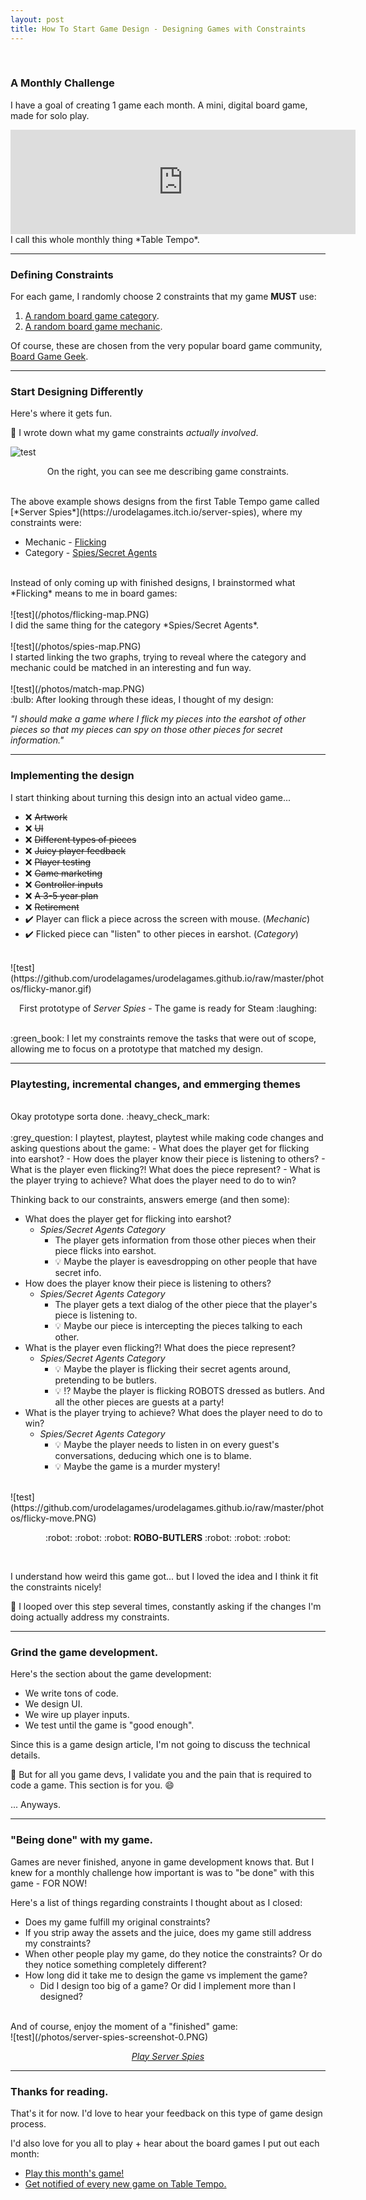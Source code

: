 ```yaml
---
layout: post
title: How To Start Game Design - Designing Games with Constraints
---
```

<br>

### A Monthly Challenge

I have a goal of creating 1 game each month. A mini, digital board game, made for solo play.
<iframe frameborder="0" src="https://itch.io/embed/1823030" width="552" height="167"><a href="https://urodelagames.itch.io/monthly-board-game">A Board Game Every Month by Urodela Games</a></iframe>
I call this whole monthly thing *Table Tempo*.

---
### Defining Constraints
For each game, I randomly choose 2 constraints that my game **MUST** use:

1. [A random board game category](https://boardgamegeek.com/browse/boardgamecategory).
2. [A random board game mechanic](https://boardgamegeek.com/browse/boardgamemechanic).

Of course, these are chosen from the very popular board game community, [Board Game Geek](https://boardgamegeek.com).

---
### Start Designing Differently
Here's where it gets fun.

:green_book: I wrote down what my game constraints *actually involved*.

![test](/photos/flicky-notebook.jpg)

<p style="text-align: center;">On the right, you can see me describing game constraints.</p>

<br>
The above example shows designs from the first Table Tempo game called [*Server Spies*](https://urodelagames.itch.io/server-spies), where my constraints were:

* Mechanic - [Flicking](https://boardgamegeek.com/boardgamemechanic/2860/flicking)
* Category - [Spies/Secret Agents](https://boardgamegeek.com/boardgamecategory/1081/spiessecret-agents)

<br>
Instead of only coming up with finished designs, I brainstormed what *Flicking* means to me in board games:
<br>
<br>
![test](/photos/flicking-map.PNG)

<br>
I did the same thing for the category *Spies/Secret Agents*.
<br>
<br>
![test](/photos/spies-map.PNG)

<br>
I started linking the two graphs, trying to reveal where the category and mechanic could be matched in an interesting and fun way.
<br>
<br>
![test](/photos/match-map.PNG)

<br>
:bulb: After looking through these ideas, I thought of my design:

*"I should make a game where I flick my pieces into the earshot of other pieces so that my pieces can spy on those other pieces for secret information."*

---
### Implementing the design

I start thinking about turning this design into an actual video game...
* :x: ~~Artwork~~
* :x: ~~UI~~
* :x: ~~Different types of pieces~~
* :x: ~~Juicy player feedback~~
* :x: ~~Player testing~~
* :x: ~~Game marketing~~
* :x: ~~Controller inputs~~
* :x: ~~A 3-5 year plan~~
* :x: ~~Retirement~~
* :heavy_check_mark: Player can flick a piece across the screen with mouse. (*Mechanic*)
* :heavy_check_mark: Flicked piece can "listen" to other pieces in earshot. (*Category*)

<br>
![test](https://github.com/urodelagames/urodelagames.github.io/raw/master/photos/flicky-manor.gif)
<p style="text-align: center;">First prototype of <i>Server Spies</i> - The game is ready for Steam :laughing:</p>

<br>
:green_book: I let my constraints remove the tasks that were out of scope, allowing me to focus on a prototype that matched my design.


---
### Playtesting, incremental changes, and emmerging themes
<br>
Okay prototype sorta done. :heavy_check_mark:
<br>
<br>
:grey_question: I playtest, playtest, playtest while making code changes and asking questions about the game:
- What does the player get for flicking into earshot?
- How does the player know their piece is listening to others?
- What is the player even flicking?! What does the piece represent?
- What is the player trying to achieve? What does the player need to do to win?

Thinking back to our constraints, answers emerge (and then some):
- What does the player get for flicking into earshot?
	- _Spies/Secret Agents Category_
		- The player gets information from those other pieces when their piece flicks into earshot.
		- :bulb: Maybe the player is eavesdropping on other people that have secret info.
- How does the player know their piece is listening to others?
	- _Spies/Secret Agents Category_
		- The player gets a text dialog of the other piece that the player's piece is listening to.
		- :bulb: Maybe our piece is intercepting the pieces talking to each other.
- What is the player even flicking?! What does the piece represent?
	- _Spies/Secret Agents Category_
		- :bulb: Maybe the player is flicking their secret agents around, pretending to be butlers.
		- :bulb: :interrobang: Maybe the player is flicking ROBOTS dressed as butlers. And all the other pieces are guests at a party!
- What is the player trying to achieve? What does the player need to do to win?
	- _Spies/Secret Agents Category_
		- :bulb: Maybe the player needs to listen in on every guest's conversations, deducing which one is to blame.
		- :bulb: Maybe the game is a murder mystery!

<br>
![test](https://github.com/urodelagames/urodelagames.github.io/raw/master/photos/flicky-move.PNG)
<p style="text-align: center;"> :robot: :robot: :robot: <b>ROBO-BUTLERS</b>  :robot: :robot: :robot:</p>
<br>

I understand how weird this game got... but I loved the idea and I think it fit the constraints nicely!

:green_book: I looped over this step several times, constantly asking if the changes I'm doing actually address my constraints.

---
### Grind the game development.

Here's the section about the game development: 
- We write tons of code.
- We design UI.
- We wire up player inputs.
- We test until the game is "good enough". 

Since this is a game design article, I'm not going to discuss the technical details. 

:green_book: But for all you game devs, I validate you and the pain that is required to code a game. This section is for you. :smile:

... Anyways.

---
### "Being done" with my game.

Games are never finished, anyone in game development knows that. But I knew for a monthly challenge how important is was to "be done" with this game - FOR NOW!

Here's a list of things regarding constraints I thought about as I closed:
- Does my game fulfill my original constraints?
- If you strip away the assets and the juice, does my game still address my constraints?
- When other people play my game, do they notice the constraints? Or do they notice something completely different?
- How long did it take me to design the game vs implement the game?
	- Did I design too big of a game? Or did I implement more than I designed?

<br>
And of course, enjoy the moment of a "finished" game:
<br>
![test](/photos/server-spies-screenshot-0.PNG)
<p style="text-align: center;"><a href="https://urodelagames.itch.io/server-spies"><i>Play Server Spies</i></a></p>


---
### Thanks for reading.
That's it for now. I'd love to hear your feedback on this type of game design process. 

I'd also love for you all to play + hear about the board games I put out each month:
- [Play this month's game!](https://urodelagames.itch.io/monthly-board-game)
- [Get notified of every new game on Table Tempo.](https://mailchi.mp/e4a0e4a69641/new-board-game)
